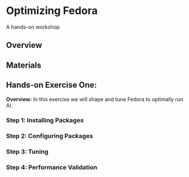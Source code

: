 ﻿# Optimizing Fedora
A hands-on workshop


## Overview


## Materials


## Hands-on Exercise One:
**Overview:**  In this exercise we will shape and tune Fedora to optimally run AI.

### Step 1: Installing Packages

### Step 2: Configuring Packages

### Step 3: Tuning

### Step 4: Performance Validation



